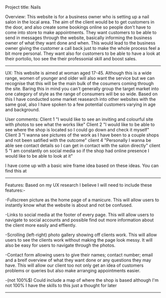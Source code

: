 Project title: 
Nails 

Overview:
This website is for a business owner who is setting up a nail salon in the local area. The aim of the client would be to get customers in the door, and also create some 
bookings online so people don't have to come into store to make appointments. They want customers to be able to send in messages through the website, basically informing 
the business owner of what they want done and when. This would lead to the business owner giving the customer a call back just to make the whole process feel a bit more personal.
They want also for customers to be able to have a look at their portolio, too see the their professonial skill and boost sales. 

----------------

UX:
This website is aimed at woman aged 17-45. Although this is a wide range, women of younger and older will also want the service but we can recognise that this will be the 
main bulk of the cosumers coming through the site. Baring this in mind you can't generally group the target market into one category of style as the range of consumers will 
be so wide. Based on this I have conducted some market reasearch into other websites with the same goal, also I have spoken to a few potential customers varying in age and 
background. 

User comments:
Client 1 "I would like to see an inviting and colourful site with photos to see what the works like" 
Client 2 "I would like to be able to see where the shop is located so I could go down and check it myself" 
Client 3 "I wanna see pictures of the work as I have been to a couple shops and not been satified with the outcome" 
client 4 "Personally I wanna be able see contact details so I can get in contact with the salon directly"
client 5 "I am constantly on social media so if the shop had online presence I would like to be able to look at it" 

I have come up with a basic wire frame idea based on these ideas. You can find this at <a href="../info/wireframe/wireframe-nails.pdf"></a>

---------

Features:
Based on my UX research I believe I will need to include these features:-

-Fullscreen picture as the home page of a manicure. This will allow users to instantly know what the website is about and not be confused. 

-Links to social media at the footer of every page. This will allow users to navigate to social accounts and possible find out more information about the 
client more easily and effiently. 

-Scrolling (left-right) photo gallery showing off clients work. This will allow users to see the clients work without making the page look messy. It will 
also be easy for users to navigate through the photos.

-Contact form allowing users to give their names; contact number; email and a breif overview of what they want done or any questions they may have. This will allow
our client too not only get an idea of customers problems or queries but also make arranging appointments easier. 

-(not 100%$) Could include a map of where the shop is based although I'm not 100% I have the skills to this just a thought for later

---------
